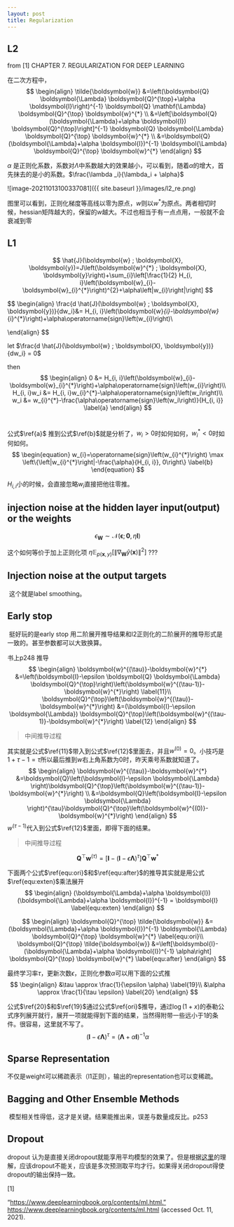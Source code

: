 ```yaml
---
layout: post
title: Regularization
---
```



##  L2      

from [1] CHAPTER 7. REGULARIZATION FOR DEEP LEARNING

在二次方程中，        
$$
\begin{align}
\tilde{\boldsymbol{w}} &=\left(\boldsymbol{Q} \boldsymbol{\Lambda} \boldsymbol{Q}^{\top}+\alpha \boldsymbol{I}\right)^{-1} \boldsymbol{Q} \mathbf{\Lambda} \boldsymbol{Q}^{\top} \boldsymbol{w}^{*} \\
&=\left[\boldsymbol{Q}(\boldsymbol{\Lambda}+\alpha \boldsymbol{I}) \boldsymbol{Q}^{\top}\right]^{-1} \boldsymbol{Q} \boldsymbol{\Lambda} \boldsymbol{Q}^{\top} \boldsymbol{w}^{*} \\
&=\boldsymbol{Q}(\boldsymbol{\Lambda}+\alpha \boldsymbol{I})^{-1} \boldsymbol{\Lambda} \boldsymbol{Q}^{\top} \boldsymbol{w}^{*}
\end{align}
$$

$\alpha$ 是正则化系数，系数对$\Lambda$中系数越大的效果越小，可以看到，随着$\alpha$的增大，首先抹去的是小的系数。$\frac{\lambda _i}{\lambda_i + \alpha}$

![image-20211013100337081]({{ site.baseurl }}/images/l2_re.png)  

图里可以看到，正则化梯度等高线以零为原点，$w$则以$w^{*}$为原点。两者相切时候，hessian矩阵越大的，保留的$w$越大。不过也相当于有一点点用，一般就不会衰减到零



## L1  

$$
\hat{J}(\boldsymbol{w} ; \boldsymbol{X}, \boldsymbol{y})=J\left(\boldsymbol{w}^{*} ; \boldsymbol{X}, \boldsymbol{y}\right)+\sum_{i}\left[\frac{1}{2} H_{i, i}\left(\boldsymbol{w}_{i}-\boldsymbol{w}_{i}^{*}\right)^{2}+\alpha\left|w_{i}\right|\right]
$$

$$
\begin{align}
\frac{d \hat{J}(\boldsymbol{w} ; \boldsymbol{X}, \boldsymbol{y})}{dw_i}&= H_{i, i}\left(\boldsymbol{w}_{i}-\boldsymbol{w}_{i}^{*}\right)+\alpha\operatorname{sign}\left(w_{i}\right)\\

\end{align}
$$

let $\frac{d \hat{J}(\boldsymbol{w} ; \boldsymbol{X}, \boldsymbol{y})}{dw_i} = 0$        

then 
$$
\begin{align}
0 &= H_{i, i}\left(\boldsymbol{w}_{i}-\boldsymbol{w}_{i}^{*}\right)+\alpha\operatorname{sign}\left(w_{i}\right)\\
H_{i, i}w_i &= H_{i, i}w_{i}^{*}-\alpha\operatorname{sign}\left(w_i\right)\\
w_i &= w_{i}^{*}-\frac{\alpha\operatorname{sign}\left(w_i\right)}{H_{i, i}} \label{a} 
\end{align}
$$
​      

公式$\ref{a}$ 推到公式$\ref{b}$就是分析了，$w_i > 0$时如何如何，$w_i^*<0$时如何如何。 
$$
\begin{equation}
w_{i}=\operatorname{sign}\left(w_{i}^{*}\right) \max \left\{\left|w_{i}^{*}\right|-\frac{\alpha}{H_{i, i}}, 0\right\}  \label{b}
\end{equation}
$$



$H_{i,i}$小的时候，会直接忽略$w_i$直接把他往零推。





##  injection noise at the hidden layer input(output) or the weights

$$
\begin{equation}
\epsilon_{\boldsymbol{W}} \sim \mathcal{N}(\boldsymbol{\epsilon} ; \mathbf{0}, \eta \boldsymbol{I})
\end{equation}
$$

这个如何等价于加上正则化项 $\eta \mathbb{E}_{p(\boldsymbol{x},y)}\left[\left\|\nabla_{\boldsymbol{W}} \hat{y}(\boldsymbol{x})\right\|^{2}\right]$ ???



## Injection noise at the output targets

​    这个就是label smoothing。



## Early stop 

​	挺好玩的是early stop 用二阶展开推导结果和l2正则化的二阶展开的推导形式是一致的。甚至参数都可以大致换算。

书上p248 推导
$$
\begin{align}
\boldsymbol{w}^{(\tau)}-\boldsymbol{w}^{*} &=\left(\boldsymbol{I}-\epsilon \boldsymbol{Q} \boldsymbol{\Lambda} \boldsymbol{Q}^{\top}\right)\left(\boldsymbol{w}^{(\tau-1)}-\boldsymbol{w}^{*}\right) \label{11}\\
\boldsymbol{Q}^{\top}\left(\boldsymbol{w}^{(\tau)}-\boldsymbol{w}^{*}\right) &=(\boldsymbol{I}-\epsilon \boldsymbol{\Lambda}) \boldsymbol{Q}^{\top}\left(\boldsymbol{w}^{(\tau-1)}-\boldsymbol{w}^{*}\right) \label{12}
\end{align}
$$


>  中间推导过程

其实就是公式$\ref{11}$带入到公式$\ref{12}$里面去，并且$w^{\left(0\right)}=0$。小技巧是$1+\tau -1 = \tau$所以最后推到$w$右上角系数为0时，昨天乘号系数就知道了。
$$
\begin{align}
\boldsymbol{w}^{(\tau)}-\boldsymbol{w}^{*} &=\boldsymbol{Q}\left(\boldsymbol{I}-\epsilon \boldsymbol{\Lambda} \right)\boldsymbol{Q}^{\top}\left(\boldsymbol{w}^{(\tau-1)}-\boldsymbol{w}^{*}\right) \\
&=\boldsymbol{Q}\left(\boldsymbol{I}-\epsilon \boldsymbol{\Lambda} \right)^{\tau}\boldsymbol{Q}^{\top}\left(\boldsymbol{w}^{(0)}-\boldsymbol{w}^{*}\right)
\end{align}
$$
$w^{(\tau -1)}$代入到公式$\ref{12}$里面，即得下面的结果。

> 中间推导过程


$$
\begin{equation}
\boldsymbol{Q}^{\top} \boldsymbol{w}^{(\tau)}=\left[\boldsymbol{I}-(\boldsymbol{I}-\epsilon \boldsymbol{\Lambda})^{\tau}\right] \boldsymbol{Q}^{\top} \boldsymbol{w}^{*}
\end{equation}
$$


下面两个公式$\ref{equ:ori}$和$\ref{equ:after}$的推导其实就是用公式$\ref{equ:exten}$乘法展开
$$
\begin{align}
(\boldsymbol{\Lambda}+\alpha \boldsymbol{I})(\boldsymbol{\Lambda}+\alpha \boldsymbol{I})^{-1} = \boldsymbol{I} \label{equ:exten}
\end{align}
$$

$$
\begin{align}
\boldsymbol{Q}^{\top} \tilde{\boldsymbol{w}} &=(\boldsymbol{\Lambda}+\alpha \boldsymbol{I})^{-1} \boldsymbol{\Lambda} \boldsymbol{Q}^{\top} \boldsymbol{w}^{*} \label{equ:ori}\\
\boldsymbol{Q}^{\top} \tilde{\boldsymbol{w}} &=\left[\boldsymbol{I}-(\boldsymbol{\Lambda}+\alpha \boldsymbol{I})^{-1} \alpha\right] \boldsymbol{Q}^{\top} \boldsymbol{w}^{*} \label{equ:after}
\end{align}
$$

最终学习率$\tau$，更新次数$\epsilon$，正则化参数$\alpha$可以用下面的公式推
$$
\begin{align}
&\tau \approx \frac{1}{\epsilon \alpha} \label{19}\\ 
&\alpha \approx \frac{1}{\tau \epsilon} \label{20}
\end{align}
$$


公式$\ref{20}$和$\ref{19}$通过公式$\ref{ori}$推导，通过$\log(1+x)$的泰勒公式序列展开就行，展开一项就能得到下面的结果，当然得附带一些远小于1的条件。很容易，这里就不写了。
$$
\begin{equation}
(\boldsymbol{I}-\epsilon \boldsymbol{\Lambda})^{\tau}=(\boldsymbol{\Lambda}+\alpha \boldsymbol{I})^{-1} \alpha \label{ori}
\end{equation}
$$


## Sparse Representation

   不仅是weight可以稀疏表示（l1正则），输出的representation也可以变稀疏。



## Bagging and Other Ensemble Methods

​    模型相关性得低，这才是关键。结果能推出来，误差与数量成反比。p253



## Dropout

  dropout 认为是直接关闭dropout就能享用平均模型的效果了。但是根据[这里](https://kexue.fm/archives/8496)的理解，应该dropout不能关，应该是多次预测取平均才行。如果得关闭dropout得使dropout的输出保持一致。

[1]

“https://www.deeplearningbook.org/contents/ml.html.” https://www.deeplearningbook.org/contents/ml.html (accessed Oct. 11, 2021).



